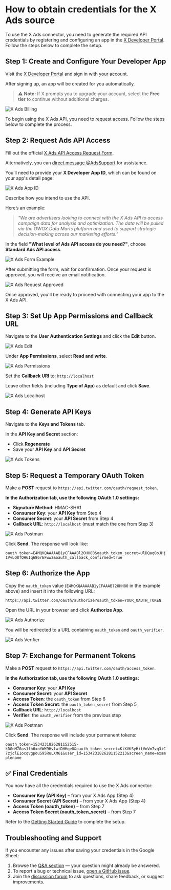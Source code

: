 # How to obtain credentials for the X Ads source

To use the X Ads connector, you need to generate the required API credentials by registering and configuring an app in the [X Developer Portal](https://developer.x.com/). Follow the steps below to complete the setup.

## Step 1: Create and Configure Your Developer App

Visit the [X Developer Portal](https://developer.x.com/) and sign in with your account.

After signing up, an app will be created for you automatically.

> ⚠️ **Note:** If X prompts you to upgrade your account, select the **Free tier** to continue without additional charges.

![X Ads Billing](res/xads_prices.png)

To begin using the X Ads API, you need to request access. Follow the steps below to complete the process.

## Step 2: Request Ads API Access

Fill out the official [X Ads API Access Request Form](https://docs.google.com/forms/d/e/1FAIpQLSftPYn1PeCkopGzlc-EW7mvwUm-S1P94RANGv6qncehoHJWKg/viewform).

Alternatively, you can [direct message @AdsSupport](https://ads.x.com/en/help) for assistance.

You’ll need to provide your **X Developer App ID**, which can be found on your app's detail page:  

   ![X Ads App ID](res/xads_appid.png)

Describe how you intend to use the API.  

Here’s an example:

> _"We are advertisers looking to connect with the X Ads API to access campaign data for analysis and optimization. The data will be pulled via the OWOX Data Marts platform and used to support strategic decision-making across our marketing efforts."_

In the field **"What level of Ads API access do you need?"**, choose **Standard Ads API access**.

![X Ads Form Example](res/xads_formexample.png)

After submitting the form, wait for confirmation. Once your request is approved, you will receive an email notification.

![X Ads Request Approved](res/xads_requestapprove.png)

Once approved, you'll be ready to proceed with connecting your app to the X Ads API.

## Step 3: Set Up App Permissions and Callback URL

Navigate to the **User Authentication Settings** and click the **Edit** button.  

   ![X Ads Edit](res/xads_edit.png)

Under **App Permissions**, select **Read and write**.

   ![X Ads Permissions](res/xads_permissions.png)

Set the **Callback URI** to: `http://localhost`

Leave other fields (including **Type of App**) as default and click **Save**.  

   ![X Ads Localhost](res/xads_localhost.png)

## Step 4: Generate API Keys

Navigate to the **Keys and Tokens** tab.

In the **API Key and Secret** section:

- Click **Regenerate**
- Save your **API Key** and **API Secret**

![X Ads Tokens](res/xads_tokens.png)

## Step 5: Request a Temporary OAuth Token

Make a **POST** request to `https://api.twitter.com/oauth/request_token`.

**In the Authorization tab, use the following OAuth 1.0 settings:**

- **Signature Method**: HMAC-SHA1  
- **Consumer Key**: your **API Key** from Step 4  
- **Consumer Secret**: your **API Secret** from Step 4  
- **Callback URL**: `http://localhost` (must match the one from Step 3)  

![X Ads Postman](res/xads_postman.png)

Click **Send**. The response will look like:

`oauth_token=E4MQKQAAAAAB1yCFAAABl2OHH80&oauth_token_secret=UlDQaqOoJHj1VvLQ8fQH6Iq686rEFww2&oauth_callback_confirmed=true`

## Step 6: Authorize the App

Copy the `oauth_token` value (`E4MQKQAAAAAB1yCFAAABl2OHH80` in the example above) and insert it into the following URL:

`https://api.twitter.com/oauth/authorize?oauth_token=YOUR_OAUTH_TOKEN`

Open the URL in your browser and click **Authorize App**.  

   ![X Ads Authorize](res/xads_authorize.png)

You will be redirected to a URL containing `oauth_token` and `oauth_verifier`.  

   ![X Ads Verifier](res/xads_verifier.png)

## Step 7: Exchange for Permanent Tokens

Make a **POST** request to `https://api.twitter.com/oauth/access_token`.

**In the Authorization tab, use the following OAuth 1.0 settings:**

- **Consumer Key**: your **API Key**
- **Consumer Secret**: your **API Secret**
- **Access Token**: the `oauth_token` from Step 6
- **Access Token Secret**: the `oauth_token_secret` from Step 5
- **Callback URL**: `http://localhost`
- **Verifier**: the `oauth_verifier` from the previous step

![X Ads Postman](res/xads_accesstoken.png)

Click **Send**. The response will include your permanent tokens:

`oauth_token=1534231826281152515-kDGnM70as1fh6xoYWK9HvlwtDHHqe8&oauth_token_secret=KiXVKSyHifVoVm7vq3iC7zjclE1ocqvgpouS95RuLXM61&user_id=1534231826281152213&screen_name=examplename`

## ✅ Final Credentials

You now have all the credentials required to use the X Ads connector:

- **Consumer Key (API Key)** – from your X Ads App (Step 4)
- **Consumer Secret (API Secret)** – from your X Ads App (Step 4)
- **Access Token (oauth_token)** – from Step 7
- **Access Token Secret (oauth_token_secret)** – from Step 7

Refer to the [Getting Started Guide](GETTING_STARTED.md) to complete the setup.

## Troubleshooting and Support

If you encounter any issues after saving your credentials in the Google Sheet:

1. Browse the [Q&A section](https://github.com/OWOX/owox-data-marts/discussions/categories/q-a) — your question might already be answered.
2. To report a bug or technical issue, [open a GitHub issue](https://github.com/OWOX/owox-data-marts/issues).
3. Join the [discussion forum](https://github.com/OWOX/owox-data-marts/discussions) to ask questions, share feedback, or suggest improvements.
